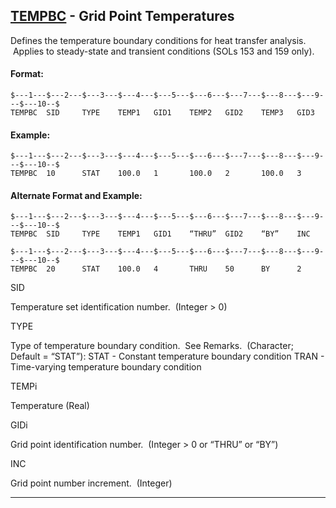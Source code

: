 ## [TEMPBC](https://help.hexagonmi.com/bundle/MSC_Nastran_2022.4/page/Nastran_Combined_Book/qrg/bulktuv/TOC.TEMPBC.xhtml) - Grid Point Temperatures

Defines the temperature boundary conditions for heat transfer analysis.  Applies to steady-state and transient conditions (SOLs 153 and 159 only).

#### Format:

```nastran
$---1---$---2---$---3---$---4---$---5---$---6---$---7---$---8---$---9---$---10--$
TEMPBC  SID     TYPE    TEMP1   GID1    TEMP2   GID2    TEMP3   GID3            
```
#### Example:

```nastran
$---1---$---2---$---3---$---4---$---5---$---6---$---7---$---8---$---9---$---10--$
TEMPBC  10      STAT    100.0   1       100.0   2       100.0   3               
```
#### Alternate Format and Example:

```nastran
$---1---$---2---$---3---$---4---$---5---$---6---$---7---$---8---$---9---$---10--$
TEMPBC  SID     TYPE    TEMP1   GID1    “THRU”  GID2    “BY”    INC             
```
```nastran
$---1---$---2---$---3---$---4---$---5---$---6---$---7---$---8---$---9---$---10--$
TEMPBC  20      STAT    100.0   4       THRU    50      BY      2               
```
SID

Temperature set identification number.  (Integer > 0)

TYPE

Type of temperature boundary condition.  See Remarks.  (Character; Default = “STAT”):
STAT - Constant temperature boundary condition
TRAN - Time-varying temperature boundary condition

TEMPi

Temperature (Real)

GIDi

Grid point identification number.  (Integer > 0 or “THRU” or “BY”)

INC

Grid point number increment.  (Integer)

--------------------

